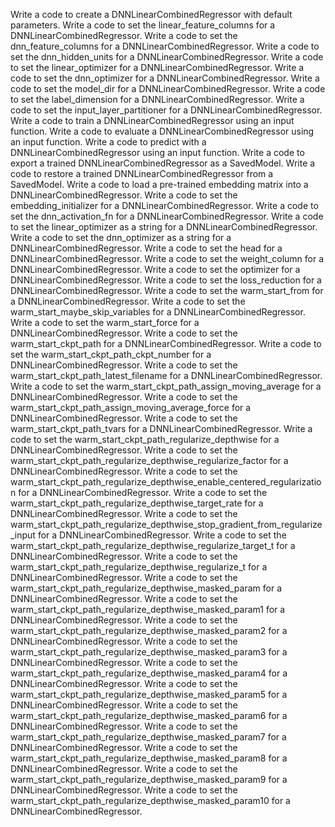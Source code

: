 Write a code to create a DNNLinearCombinedRegressor with default parameters.
Write a code to set the linear_feature_columns for a DNNLinearCombinedRegressor.
Write a code to set the dnn_feature_columns for a DNNLinearCombinedRegressor.
Write a code to set the dnn_hidden_units for a DNNLinearCombinedRegressor.
Write a code to set the linear_optimizer for a DNNLinearCombinedRegressor.
Write a code to set the dnn_optimizer for a DNNLinearCombinedRegressor.
Write a code to set the model_dir for a DNNLinearCombinedRegressor.
Write a code to set the label_dimension for a DNNLinearCombinedRegressor.
Write a code to set the input_layer_partitioner for a DNNLinearCombinedRegressor.
Write a code to train a DNNLinearCombinedRegressor using an input function.
Write a code to evaluate a DNNLinearCombinedRegressor using an input function.
Write a code to predict with a DNNLinearCombinedRegressor using an input function.
Write a code to export a trained DNNLinearCombinedRegressor as a SavedModel.
Write a code to restore a trained DNNLinearCombinedRegressor from a SavedModel.
Write a code to load a pre-trained embedding matrix into a DNNLinearCombinedRegressor.
Write a code to set the embedding_initializer for a DNNLinearCombinedRegressor.
Write a code to set the dnn_activation_fn for a DNNLinearCombinedRegressor.
Write a code to set the linear_optimizer as a string for a DNNLinearCombinedRegressor.
Write a code to set the dnn_optimizer as a string for a DNNLinearCombinedRegressor.
Write a code to set the head for a DNNLinearCombinedRegressor.
Write a code to set the weight_column for a DNNLinearCombinedRegressor.
Write a code to set the optimizer for a DNNLinearCombinedRegressor.
Write a code to set the loss_reduction for a DNNLinearCombinedRegressor.
Write a code to set the warm_start_from for a DNNLinearCombinedRegressor.
Write a code to set the warm_start_maybe_skip_variables for a DNNLinearCombinedRegressor.
Write a code to set the warm_start_force for a DNNLinearCombinedRegressor.
Write a code to set the warm_start_ckpt_path for a DNNLinearCombinedRegressor.
Write a code to set the warm_start_ckpt_path_ckpt_number for a DNNLinearCombinedRegressor.
Write a code to set the warm_start_ckpt_path_latest_filename for a DNNLinearCombinedRegressor.
Write a code to set the warm_start_ckpt_path_assign_moving_average for a DNNLinearCombinedRegressor.
Write a code to set the warm_start_ckpt_path_assign_moving_average_force for a DNNLinearCombinedRegressor.
Write a code to set the warm_start_ckpt_path_tvars for a DNNLinearCombinedRegressor.
Write a code to set the warm_start_ckpt_path_regularize_depthwise for a DNNLinearCombinedRegressor.
Write a code to set the warm_start_ckpt_path_regularize_depthwise_regularize_factor for a DNNLinearCombinedRegressor.
Write a code to set the warm_start_ckpt_path_regularize_depthwise_enable_centered_regularization for a DNNLinearCombinedRegressor.
Write a code to set the warm_start_ckpt_path_regularize_depthwise_target_rate for a DNNLinearCombinedRegressor.
Write a code to set the warm_start_ckpt_path_regularize_depthwise_stop_gradient_from_regularize_input for a DNNLinearCombinedRegressor.
Write a code to set the warm_start_ckpt_path_regularize_depthwise_regularize_target_t for a DNNLinearCombinedRegressor.
Write a code to set the warm_start_ckpt_path_regularize_depthwise_regularize_t for a DNNLinearCombinedRegressor.
Write a code to set the warm_start_ckpt_path_regularize_depthwise_masked_param for a DNNLinearCombinedRegressor.
Write a code to set the warm_start_ckpt_path_regularize_depthwise_masked_param1 for a DNNLinearCombinedRegressor.
Write a code to set the warm_start_ckpt_path_regularize_depthwise_masked_param2 for a DNNLinearCombinedRegressor.
Write a code to set the warm_start_ckpt_path_regularize_depthwise_masked_param3 for a DNNLinearCombinedRegressor.
Write a code to set the warm_start_ckpt_path_regularize_depthwise_masked_param4 for a DNNLinearCombinedRegressor.
Write a code to set the warm_start_ckpt_path_regularize_depthwise_masked_param5 for a DNNLinearCombinedRegressor.
Write a code to set the warm_start_ckpt_path_regularize_depthwise_masked_param6 for a DNNLinearCombinedRegressor.
Write a code to set the warm_start_ckpt_path_regularize_depthwise_masked_param7 for a DNNLinearCombinedRegressor.
Write a code to set the warm_start_ckpt_path_regularize_depthwise_masked_param8 for a DNNLinearCombinedRegressor.
Write a code to set the warm_start_ckpt_path_regularize_depthwise_masked_param9 for a DNNLinearCombinedRegressor.
Write a code to set the warm_start_ckpt_path_regularize_depthwise_masked_param10 for a DNNLinearCombinedRegressor.